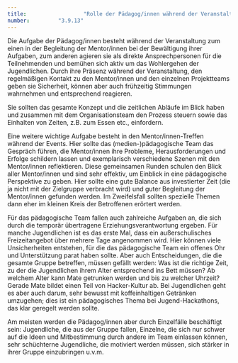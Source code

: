 ```yaml
---
title: 					"Rolle der Pädagog/innen während der Veranstaltung"
number: 		"3.9.13"
---
```


Die Aufgabe der Pädagog/innen besteht während der Veranstaltung zum einen in der Begleitung der Mentor/innen bei der Bewältigung ihrer Aufgaben, zum anderen agieren sie als direkte Ansprechpersonen für die Teilnehmenden und bemühen sich aktiv um das Wohlergehen der Jugendlichen. Durch ihre Präsenz während der Veranstaltung, den regelmäßigen Kontakt zu den Mentor/innen und den einzelnen Projektteams geben sie Sicherheit, können aber auch frühzeitig Stimmungen wahrnehmen und entsprechend reagieren.

Sie sollten das gesamte Konzept und die zeitlichen Abläufe im Blick haben und zusammen mit dem Organisationsteam den Prozess steuern sowie das Einhalten von Zeiten, z.B. zum Essen etc., einfordern.

Eine weitere wichtige Aufgabe besteht in den Mentor/innen-Treffen während der Events. Hier sollte das (medien-)pädagogische Team das Gespräch führen, die Mentor/innen ihre Probleme, Herausforderungen und Erfolge schildern lassen und exemplarisch verschiedene Szenen mit den Mentor/innen reflektieren. Diese gemeinsamen Runden schulen den Blick aller Mentor/innen und sind sehr effektiv, um Einblick in eine pädagogische Perspektive zu geben. Hier sollte eine gute Balance aus investierter Zeit (die ja nicht mit der Zielgruppe verbracht wird) und guter Begleitung der Mentor/innen gefunden werden. Im Zweifelsfall sollten spezielle Themen dann eher im kleinen Kreis der Betroffenen erörtert werden.

Für das pädagogische Team fallen auch zahlreiche Aufgaben an, die sich durch die temporär übertragene Erziehungsverantwortung ergeben. Für manche Jugendlichen ist es das erste Mal, dass ein außerschulisches Freizeitangebot über mehrere Tage angenommen wird. Hier können viele Unsicherheiten entstehen, für die das pädagogische Team ein offenes Ohr und Unterstützung parat haben sollte. Aber auch Entscheidungen, die die gesamte Gruppe betreffen, müssen gefällt werden: Was ist die richtige Zeit, zu der die Jugendlichen ihrem Alter entsprechend ins Bett müssen? Ab welchem Alter kann Mate getrunken werden und bis zu welcher Uhrzeit? Gerade Mate bildet einen Teil von Hacker-Kultur ab. Bei Jugendlichen geht es aber auch darum, sehr bewusst mit koffeinhaltigen Getränken umzugehen; dies ist ein pädagogisches Thema bei Jugend-Hackathons, das klar geregelt werden sollte.

Am meisten werden die Pädagog/innen aber durch Einzelfälle beschäftigt sein: Jugendliche, die aus der Gruppe fallen, Einzelne, die sich nur schwer auf die Ideen und Mitbestimmung durch andere im Team einlassen können, sehr schüchterne Jugendliche, die motiviert werden müssen, sich stärker in ihrer Gruppe einzubringen u.v.m.